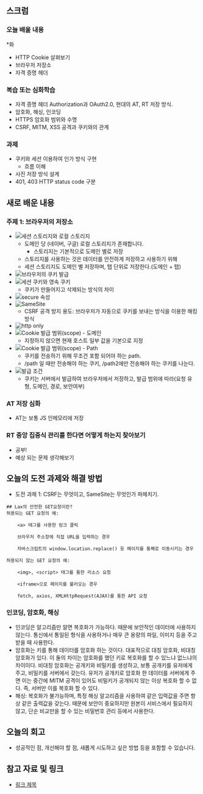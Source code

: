 ## 스크럼
### 오늘 배울 내용
*화
- HTTP Cookie 살펴보기
- 브라우저 저장소
- 자격 증명 헤더

### 복습 또는 심화학습
- 자격 증명 헤더 Authorization과 OAuth2.0, 현대의 AT, RT 저장 방식.
- 암호화, 해싱, 인코딩
- HTTPS 암호화 범위와 수명
- CSRF, MITM, XSS 공격과 쿠키와의 관계

### 과제
- 쿠키와 세션 이용하여 인가 방식 구현
    - 흐름 이해
- 사진 저장 방식 설계
- 401, 403 HTTP status code 구분

## 새로 배운 내용

### 주제 1: 브라우저의 저장소

- ![세션 스토리지와 로컬 스토리지](2025-10-29/image.png)
    - 도메인 당 (네이버, 구글) 로컬 스토리지가 존재합니다.
        - 스토리지는 기본적으로 도메인 별로 저장
    - 스토리지를 사용하는 것은 데이터를 안전하게 저장하고 사용하기 위해
    - 세션 스토리지도 도메인 별 저장하며, 탭 단위로 저장한다.(도메인 + 탭)
- ![브라우저의 쿠키 발급](2025-10-29/image-1.png)
- ![세션 쿠키와 영속 쿠키](2025-10-29/image-2.png)
    - 쿠키가 만들어지고 삭제되는 방식의 차이
- ![secure 속성](2025-10-29/image-3.png)
- ![SameSite](2025-10-29/image-4.png)
    - CSRF 공격 방지 용도: 브라우저가 자동으로 쿠키를 보내는 방식을 이용한 해킹 방식
- ![http only](2025-10-29/image-5.png)
- ![Cookie 발급 범위(scope) - 도메인](2025-10-29/image-6.png)
    - 지정하지 않으면 현재 호스트 일부 값을 기본으로 지정
- ![Cookie 발급 범위(scope) - Path](2025-10-29/image-7.png)
    - 쿠키를 전송하기 위해 무조건 포함 되어야 하는 path. 
    - /path 일 때만 전송해야 하는 쿠키, /path2에만 전송해야 하는 쿠키를 나눈다.
- ![발급 조건](2025-10-29/image-8.png)
    - 쿠키는 서버에서 발급하여 브라우저에서 저장하고, 발급 범위에 따라(요청 유형, 도메인, 경로, 보안여부)

### AT 저장 심화
- AT는 보통 JS 인메모리에 저장

### RT 중앙 집중식 관리를 한다면 어떻게 하는지 찾아보기
- 공부!
- 예상 되는 문제 생각해보기

## 오늘의 도전 과제와 해결 방법

- 도전 과제 1: CSRF는 무엇이고, SameSite는 무엇인가 파헤치기.
```
## Lax의 안전한 GET요청이란?
허용되는 GET 요청의 예:

    <a> 태그를 사용한 링크 클릭

    브라우저 주소창에 직접 URL을 입력하는 경우

    자바스크립트의 window.location.replace() 등 페이지를 통째로 이동시키는 경우

허용되지 않는 GET 요청의 예:

    <img>, <script> 태그를 통한 리소스 요청

    <iframe>으로 페이지를 불러오는 경우

    fetch, axios, XMLHttpRequest(AJAX)를 통한 API 요청
```

### 인코딩, 암호화, 해싱

- 인코딩은 알고리즘만 알면 복호화가 가능하다. 때문에 보안적인 데이터에 사용하지 않는다. 통신에서 통일된 형식을 사용하거나 매우 큰 용량의 파일, 이미지 등을 주고 받을 때 사용한다.
- 암호화는 키를 통해 데이터를 암호화 하는 것이다. 대표적으로 대칭 암호화, 비대칭 암호화가 있다. 이 둘의 차이는 암호화를 했던 키로 복호화를 할 수 있느냐 없느냐의 차이이다. 비대칭 암호화는 공개키와 비밀키를 생성하고, 보통 공개키를 유저에게 주고, 비밀키를 서버에서 갖는다. 유저가 공개키로 암호화 한 데이터를 서버에게 주면 이는 중간에 MITM 공격이 있어도 비밀키가 공개되지 않는 이상 복호화 할 수 없다. 즉, 서버만 이를 복호화 할 수 있다.
- 해싱: 복호화가 불가능하며, 특정 해싱 알고리즘을 사용하여 같은 입력값을 주면 항상 같은 출력값을 갖는다. 때문에 보안이 중요하지만 원본이 서비스에서 필요하지 않고, 단순 비교만을 할 수 있는 비밀번호 관리 등에서 사용한다.

## 오늘의 회고

- 성공적인 점, 개선해야 할 점, 새롭게 시도하고 싶은 방법 등을 포함할 수 있습니다.

## 참고 자료 및 링크

- [링크 제목](URL)
